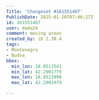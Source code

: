 ```yaml
---
Title: 'Changeset #161551467'
PublishDate: 2025-01-20T07:46:27Z
id: 161551467
user: dada24
comment: moving areas
created_by: iD 2.30.4
tags:
- Montenegro
- Budva
bbox:
  min_lon: 18.8513541
  min_lat: 42.2901779
  max_lon: 18.8513998
  max_lat: 42.2901979

---
```

